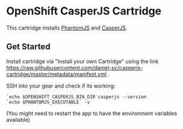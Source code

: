 # OpenShift CasperJS Cartridge

This cartridge installs [PhantomJS](http://phantomjs.org/) and [CasperJS](http://casperjs.org/).

## Get Started

Install cartridge via "Install your own Cartridge" using the link https://raw.githubusercontent.com/daniel-sc/casperjs-cartridge/master/metadata/manifest.yml .

SSH into your gear and check if its working:
```
`echo $OPENSHIFT_CASPERJS_BIN_DIR`casperjs --version
`echo $PHANTOMJS_EXECUTABLE` -v
```
(You might need to restart the app to have the environment variables available)
